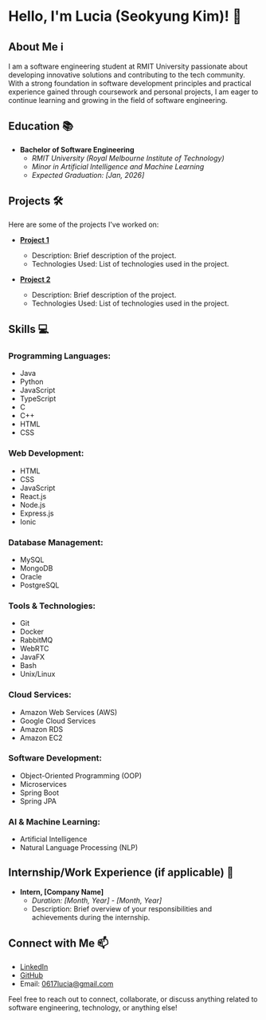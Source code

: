 # Hello, I'm Lucia (Seokyung Kim)! 👋

## About Me ℹ️
I am a software engineering student at RMIT University passionate about developing innovative solutions and contributing to the tech community. With a strong foundation in software development principles and practical experience gained through coursework and personal projects, I am eager to continue learning and growing in the field of software engineering.

## Education 📚
- **Bachelor of Software Engineering**
  - *RMIT University (Royal Melbourne Institute of Technology)*
  - *Minor in Artificial Intelligence and Machine Learning*
  - *Expected Graduation: [Jan, 2026]*

## Projects 🛠️
Here are some of the projects I've worked on:

- **[Project 1](link-to-project-1)**
  - Description: Brief description of the project.
  - Technologies Used: List of technologies used in the project.
  
- **[Project 2](link-to-project-2)**
  - Description: Brief description of the project.
  - Technologies Used: List of technologies used in the project.
  

## Skills 💻
### Programming Languages:
- Java
- Python
- JavaScript
- TypeScript
- C
- C++
- HTML
- CSS

### Web Development:
- HTML
- CSS
- JavaScript
- React.js
- Node.js
- Express.js
- Ionic

### Database Management:
- MySQL
- MongoDB
- Oracle
- PostgreSQL

### Tools & Technologies:
- Git
- Docker
- RabbitMQ
- WebRTC
- JavaFX
- Bash
- Unix/Linux

### Cloud Services:
- Amazon Web Services (AWS)
- Google Cloud Services
- Amazon RDS
- Amazon EC2

### Software Development:
- Object-Oriented Programming (OOP)
- Microservices
- Spring Boot
- Spring JPA

### AI & Machine Learning:
- Artificial Intelligence
- Natural Language Processing (NLP)

## Internship/Work Experience (if applicable) 💼
- **Intern, [Company Name]**
  - *Duration: [Month, Year] - [Month, Year]*
  - Description: Brief overview of your responsibilities and achievements during the internship.

## Connect with Me 📫
- [LinkedIn](https://www.linkedin.com/in/kim617/)
- [GitHub](https://github.com/lluciiiia)
- Email: 0617lucia@gmail.com

Feel free to reach out to connect, collaborate, or discuss anything related to software engineering, technology, or anything else!
